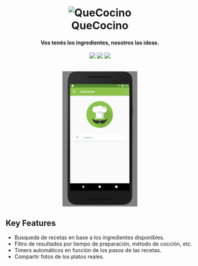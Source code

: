 <h1 align="center">
  <img src="https://raw.githubusercontent.com/UTN-FRBA-Mobile/dev/QueCocino/app/src/main/res/mipmap-xxxhdpi/ic_launcher.png" alt="QueCocino" width="200">
  <br>
  QueCocino
  <br>
</h1>

<h4 align="center">Vos tenés los ingredientes, nosotros las ideas.</h4>

<p align="center">
      <img src="https://img.shields.io/badge/Stage-Alpha-orange.svg">
      <img src="https://img.shields.io/badge/BUILT FOR-Android-brightgreen.svg">
      <img src="https://img.shields.io/badge/API-16-brightgreen.svg">
</p>


<p align="center">
  <br>
  <img src="https://raw.githubusercontent.com/UTN-FRBA-Mobile/QueCocino/master/img/Demo.gif" alt="QueCocino" width="200">
  <br>
</p>

## Key Features

* Busqueda de recetas en base a los ingredientes disponibles.
* Filtro de resultados por tiempo de preparación, método de cocción, etc.
* Timers automáticos en función de los pasos de las recetas.
* Compartir fotos de los platos reales.
